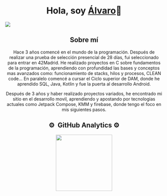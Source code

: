 <div align="center">
  <h1 align="center">Hola, soy <a href="https://www.linkedin.com/in/%C3%A1lvaro-guti%C3%A9rrez-6b17501a7/">Álvaro</a>👋</h1>
</div>
<img src="https://i.postimg.cc/mZtnmdF3/BANNER-GITHUB-copia.jpg">
<div align="center">
  <h2 align="center">Sobre mí</h1>
  <p>
Hace 3 años comencé en el mundo de la programación.
Después de realizar una prueba de selección presencial de 28 días, fui seleccionado para entrar en 42Madrid.
He realizado proyectos en C sobre fundamentos de la programación, aprendiendo con profundidad las bases y conceptos mas avanzados como: funcionamiento de stacks, hilos y procesos, CLEAN code...
En paralelo comencé a cursar el Ciclo superior de DAM, donde he aprendido SQL, Java, Kotlin y fue la puerta al desarrollo Android.

Después de 3 años y haber realizado proyectos variados, he encontrado mi sitio en el desarrollo movil, aprendiendo y apostando por tecnologias actuales como Jetpack Compose, KMM y firebase, donde tengo el foco en mis siguientes pasos.</p>
</div>

<div align="center">
  <h2 align="center">⚙️ &nbsp;GitHub Analytics ⚙️</h1>
</div>
<p align="center">
<a href="https://github.com/obispowned">
  <img height="180em" src="https://github-readme-stats-eight-theta.vercel.app/api?username=obispowned&show_icons=true&theme=tokyonight&include_all_commits=true&count_private=true"/>
<!--
<img height="180em" src="https://github-readme-stats.vercel.app/api/top-langs/?username=obispowned&theme=tokyonight&include_all_commits=true&count_private=true)"/>
-->
</a>
</p>
